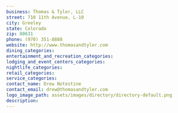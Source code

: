 ```yaml
---
business: Thomas & Tyler, LLC
street: 710 11th Avenue, L-10
city: Greeley
state: Colorado
zip: 80631
phone: (970) 351-8888
website: http://www.thomasandtyler.com
dining_categories: 
entertainment_and_recreation_categories: 
lodging_and_event_centers_categories: 
nightlife_categories: 
retail_categories: 
service_categories: 
contact_name: Drew Notestine
contact_email: drew@thomasandtyler.com
logo_image_path: assets/images/directory/directory-default.png
description: 
---
```

